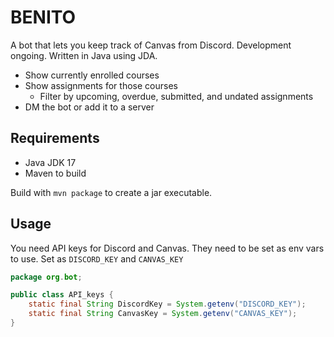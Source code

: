 # BENITO

A bot that lets you keep track of Canvas from Discord. Development ongoing. Written in Java using JDA.
* Show currently enrolled courses
* Show assignments for those courses
  * Filter by upcoming, overdue, submitted, and undated assignments
* DM the bot or add it to a server

## Requirements
* Java JDK 17
* Maven to build

Build with `mvn package` to create a jar executable.

## Usage
You need API keys for Discord and Canvas. They need to be set as env vars to use. Set as `DISCORD_KEY` and `CANVAS_KEY`

```Java
package org.bot;

public class API_keys {
    static final String DiscordKey = System.getenv("DISCORD_KEY");
    static final String CanvasKey = System.getenv("CANVAS_KEY");
}
```
